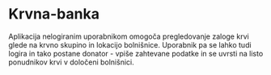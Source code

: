 # Krvna-banka

Aplikacija nelogiranim uporabnikom omogoča pregledovanje zaloge krvi glede na krvno skupino in lokacijo bolnišnice. Uporabnik pa se lahko tudi logira in tako postane donator - vpiše zahtevane podatke in se uvrsti na listo ponudnikov krvi v določeni bolnišnici.
